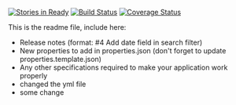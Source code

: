 [![Stories in Ready](https://badge.waffle.io/mangoo-app/mangoo-core.png?label=ready&title=Ready)](https://waffle.io/mangoo-app/mangoo-core)
[![Build Status](https://travis-ci.org/mango-app/mango-core.svg?branch=development)](https://travis-ci.org/mango-app/mango-core)
[![Coverage Status](https://coveralls.io/repos/github/mango-app/mango-core/badge.svg?branch=master)](https://coveralls.io/github/mango-app/mango-core?branch=master)

This is the readme file, include here:
- Release notes (format: #4 Add date field in search filter)
- New properties to add in properties.json (don't forget to update properties.template.json)
- Any other specifications required to make your application work properly
- changed the yml file
- some change